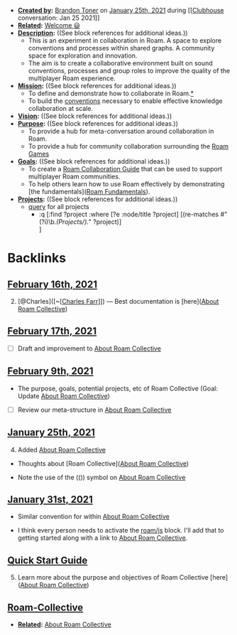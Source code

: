 - **[Created by](<Created by.md>):** [Brandon Toner](<Brandon Toner.md>) on [January 25th, 2021](<January 25th, 2021.md>) during [[[Clubhouse](<[[Clubhouse.md>) conversation: Jan 25 2021]]
- **[Related](<Related.md>):** [Welcome 😃](<Welcome 😃.md>)
- **[Description](<Description.md>):** ((See block references for additional ideas.))
    - This is an experiment in collaboration in Roam. A space to explore conventions and processes within shared graphs. A community space for exploration and innovation.
    - The aim is to create a collaborative environment built on sound conventions, processes and group roles to improve the quality of the multiplayer Roam experience.
- **[Mission](<Mission.md>):** ((See block references for additional ideas.))
    - To define and demonstrate how to collaborate in Roam.[*](((-VfLPtkvE)))
    - To build the [conventions](<conventions.md>) necessary to enable effective knowledge collaboration at scale.
- **[Vision](<Vision.md>):** ((See block references for additional ideas.))
- **[Purpose](<Purpose.md>):** ((See block references for additional ideas.))
    - To provide a hub for meta-conversation around collaboration in Roam.
    - To provide a hub for community collaboration surrounding the [Roam Games](<Roam Games.md>)
- **[Goals](<Goals.md>):** ((See block references for additional ideas.))
    - To create a [Roam Collaboration Guide](<Roam Collaboration Guide.md>) that can be used to support multiplayer Roam communities.
    - To help others learn how to use Roam effectively by demonstrating [the fundamentals]([Roam Fundamentals](<Roam Fundamentals.md>)). 
- **[Projects](<Projects.md>):** ((See block references for additional ideas.))
    - [query](<query.md>) for all projects
        - :q [:find ?project
	:where 
    	[?e :node/title ?project]
		[(re-matches #"(?i)\b.*(Projects/).*" ?project)]	  
	]

# Backlinks
## [February 16th, 2021](<February 16th, 2021.md>)
2. [@Charles]([~[[Charles Farr](<~[[Charles Farr.md>)]]) — Best documentation is [here]([About Roam Collective](<About Roam Collective.md>))

## [February 17th, 2021](<February 17th, 2021.md>)
- [ ] Draft and improvement to [About Roam Collective](<About Roam Collective.md>)

## [February 9th, 2021](<February 9th, 2021.md>)
- The purpose, goals, potential projects, etc of Roam Collective (Goal: Update [About Roam Collective](<About Roam Collective.md>))

- [ ] Review our meta-structure in [About Roam Collective](<About Roam Collective.md>)

## [January 25th, 2021](<January 25th, 2021.md>)
4. Added [About Roam Collective](<About Roam Collective.md>)

- Thoughts about [Roam Collective]([About Roam Collective](<About Roam Collective.md>))

- Note the use of the (()) symbol on [About Roam Collective](<About Roam Collective.md>)

## [January 31st, 2021](<January 31st, 2021.md>)
- Similar convention for within [About Roam Collective](<About Roam Collective.md>)

- I think every person needs to activate the [roam/js](<roam/js.md>) block. I'll add that to getting started along with a link to [About Roam Collective](<About Roam Collective.md>).

## [Quick Start Guide](<Quick Start Guide.md>)
5. Learn more about the purpose and objectives of Roam Collective [here]([About Roam Collective](<About Roam Collective.md>))

## [Roam-Collective](<Roam-Collective.md>)
- **[Related](<Related.md>):** [About Roam Collective](<About Roam Collective.md>)

